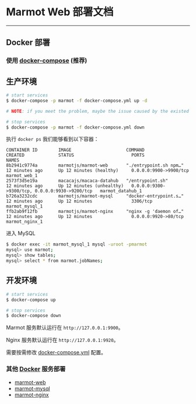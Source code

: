 # Marmot Web 部署文档

---

## Docker 部署

### 使用 [docker-compose](https://docs.docker.com/compose/) (推荐)

## 生产环境

```bash
# start services
$ docker-compose -p marmot -f docker-compose.yml up -d

# NOTE: if you meet the problem, maybe the issue caused by the existed service, just run the stop command below.

# stop services
$ docker-compose -p marmot -f docker-compose.yml down
```

执行 `docker ps` 我们能够看到以下容器：

```
CONTAINER ID        IMAGE                     COMMAND                  CREATED             STATUS                      PORTS                                            NAMES
8b2941c9774a        marmotjs/marmot-web       "./entrypoint.sh npm…"   12 minutes ago      Up 12 minutes (healthy)     0.0.0.0:9900->9900/tcp                           marmot_web_1
2573f3d5e19a        macacajs/macaca-datahub   "/entrypoint.sh"         12 minutes ago      Up 12 minutes (unhealthy)   0.0.0.0:9300->9300/tcp, 0.0.0.0:9930->9200/tcp   marmot_datahub_1
b726a3232cdc        marmotjs/marmot-mysql     "docker-entrypoint.s…"   12 minutes ago      Up 12 minutes               3306/tcp                                         marmot_mysql_1
ffb2ab9f12fb        marmotjs/marmot-nginx     "nginx -g 'daemon of…"   12 minutes ago      Up 12 minutes               0.0.0.0:9920->80/tcp                             marmot_nginx_1
```

进入 MySQL

```bash
$ docker exec -it marmot_mysql_1 mysql -uroot -pmarmot
mysql> use marmot;
mysql> show tables;
mysql> select * from marmot.jobNames;
```

## 开发环境

```bash
# start services
$ docker-compose up

# stop services
$ docker-compose down
```

Marmot 服务默认运行在 `http://127.0.0.1:9900`。

Nginx 服务默认运行在 `http://127.0.0.1:9920`。

需要按需修改 [docker-compose.yml](../docker-compose.yml) 配置。

### 其他 [Docker](https://docs.docker.com/) 服务部署

- [marmot-web](../docker/marmot-web/README.md)
- [marmot-mysql](../docker/marmot-mysql/README.md)
- [marmot-nginx](../docker/marmot-nginx/README.md)
